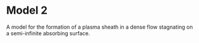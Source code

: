 # Model 2
A model for the formation of a plasma sheath in a dense flow stagnating on a semi-infinite absorbing surface.
